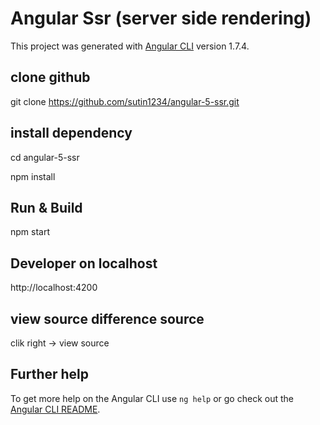 # Angular Ssr (server side rendering)

This project was generated with [Angular CLI](https://github.com/angular/angular-cli) version 1.7.4.

## clone github 

git clone https://github.com/sutin1234/angular-5-ssr.git

## install dependency

cd angular-5-ssr

npm install

## Run & Build

npm start

## Developer on localhost

http://localhost:4200

## view source difference source

clik right -> view source

## Further help

To get more help on the Angular CLI use `ng help` or go check out the [Angular CLI README](https://github.com/angular/angular-cli/blob/master/README.md).

